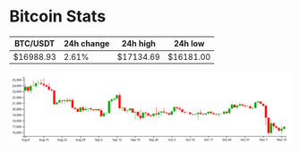 # Bitcoin Stats

BTC/USDT|24h change|24h high|24h low|
|---|---|---|---|
|$16988.93|2.61%|$17134.69|$16181.00|

<img src="./chart.svg">
